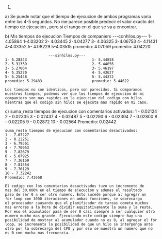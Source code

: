 1) 
a) 
	Se puede notar que el tiempo de ejecucion de ambos programas 
	varia entre los 4-5 segundos. No me parece posible predecir el
	valor exacto del tiempo de ejecucion , pero si el rango en el que
	se va a encontrar.
	
b) 
	Mis tiempos de ejecucion          Tiempos de companiero
	                    ---conhilos.py---
	1- 4.05864                              1-4.03202
	2- 4.03445                              2-4.04277
	3- 4.06325                              3-4.06753
	4- 4.11431                              4-4.03352
	5- 4.08229                              5-4.03515
	promedio: 4.07059                       promedio: 4.04220
	
	                    ---sinhilos.py---
	1- 5.28343                              1- 5.44858
	2- 5.31339                              2- 5.44056
	3- 5.27064                              3- 5.46197
	4- 5.35220                              4- 5.43627
	5- 5.25448                              5- 5.44372
	promedio: 5.29483                       promedio: 5.44622
	
	Los tiempos no son identicos, pero son parecidos. Si comparamos 
	nuestros tiempos, podemos ver que los tiempos de ejecucion de mi 
	companiero son mas rapidos en la ejecucion del codigo con hilos
	mientras que el codigo sin hilos se ejecuta mas rapido en mi caso.  
	
c) 
	suma_resta tiempos de ejecucion con comentarios activados:
	1 - 0.02124
	2 - 0.02335
	3 - 0.02437
	4 - 0.02487
	5 - 0.02290
	6 - 0.02304
	7 - 0.02800
	8 - 0.02205
	9 - 0.02872
	10 - 0.02564
	Promedio:  0.02442

	suma_resta tiempos de ejecucion con comentarios desactivados:
	1 - 7.67227
	2 - 8.22251
	3 - 6.79561
	4 - 7.70953
	5 - 7.82679
	6 - 5.87925
	7 - 7.36159
	8 - 7.81554
	9 - 7.76129
	10 - 7.32242
	Promedio: 7.43668
	
	El codigo con los comentarios desactivados tuvo un incremento de
	mas del 30,000% en el tiempo de ejecucion y ademas el resultado 
	paso de ser 0 a ser otro numero. Esto sucede porque al agregar un 
	for loop con 1000 iteraciones en ambas funciones, se sobrecarga 
	el procesador causando que el planificador de tareas cometa muchos 
	mas errores a la hora de dividir equitativamente la suma y la resta. 
	Por eso el acumulador pasa de ser 0 casi siempre a ser cualquier otro 
	numero mucho mas grande. Ejecutando este codigo siempre hay una
	posibilidad de mostrar al acumulador cuando no es 0, al agregar el for 
	loop, se incrementa la posibilidad de que un hilo se interponga ante 
	otro por la sobrecarga del CPU y por eso se muestra un numero que no 
	es 0 con mucha mas frecuencia.  

